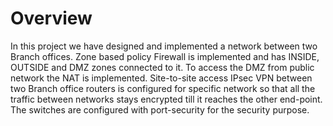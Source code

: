 # Overview
In this project we have designed and implemented a network between two Branch offices. Zone based policy Firewall is implemented and has INSIDE, OUTSIDE and DMZ zones connected to it. To access the DMZ from public network the NAT is implemented. Site-to-site access IPsec VPN between two Branch office routers is configured for specific network so that all the traffic between networks stays encrypted till it reaches the other end-point. The switches are configured with port-security for the security purpose.
